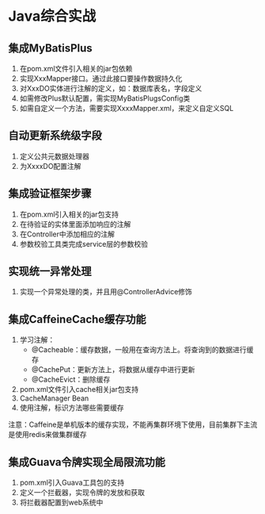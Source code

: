 # Java综合实战

## 集成MyBatisPlus
1. 在pom.xml文件引入相关的jar包依赖
2. 实现XxxMapper接口。通过此接口要操作数据持久化
3. 对XxxDO实体进行注解的定义，如：数据库表名，字段定义
4. 如需修改Plus默认配置，需实现MyBatisPlugsConfig类
5. 如需自定义一个方法，需要实现XxxxMapper.xml，来定义自定义SQL

## 自动更新系统级字段
1. 定义公共元数据处理器
2. 为XxxxDO配置注解

## 集成验证框架步骤
1. 在pom.xml引入相关的jar包支持
2. 在待验证的实体里面添加响应的注解
3. 在Controller中添加相应的注解
4. 参数校验工具类完成service层的参数校验

## 实现统一异常处理
1. 实现一个异常处理的类，并且用@ControllerAdvice修饰

## 集成CaffeineCache缓存功能
1. 学习注解：
    - @Cacheable：缓存数据，一般用在查询方法上。将查询到的数据进行缓存
    - @CachePut：更新方法上，将数据从缓存中进行更新
    - @CacheEvict：删除缓存
2. pom.xml文件引入cache相关jar包支持
3. CacheManager Bean
4. 使用注解，标识方法哪些需要缓存

注意：Caffeine是单机版本的缓存实现，不能再集群环境下使用，目前集群下主流是使用redis来做集群缓存

## 集成Guava令牌实现全局限流功能
1. pom.xml引入Guava工具包的支持
2. 定义一个拦截器，实现令牌的发放和获取
3. 将拦截器配置到web系统中